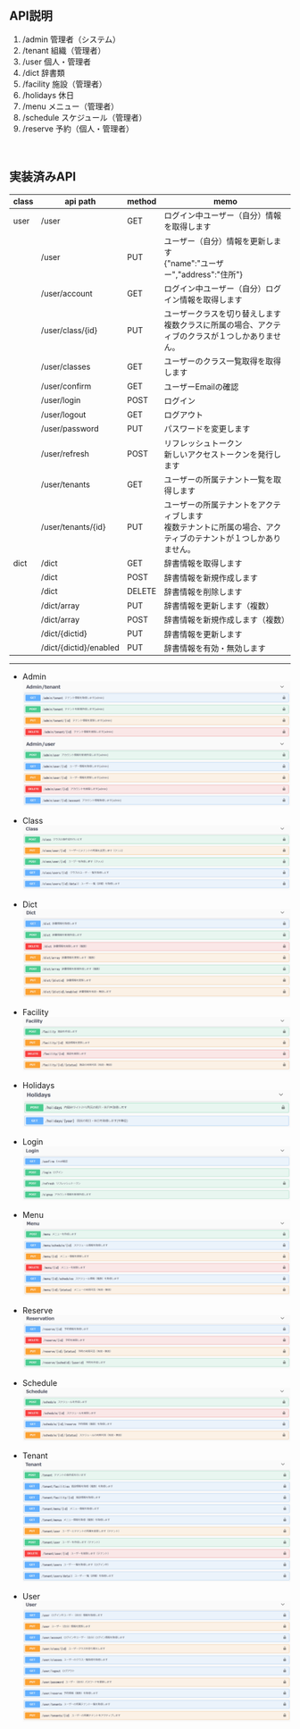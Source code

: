 ## API説明

1. /admin 管理者（システム）
1. /tenant 組織（管理者）
1. /user 個人・管理者
1. /dict 辞書類
1. /facility 施設（管理者）
1. /holidays 休日
1. /menu メニュー（管理者）
1. /schedule スケジュール（管理者）
1. /reserve 予約（個人・管理者）

<br>

## 実装済みAPI

| class | api path | method | memo |
| ---- | ---- | ---- | ---- |
| user | /user | GET | ログイン中ユーザー（自分）情報を取得します |
| | /user | PUT | ユーザー（自分）情報を更新します<br> {"name":"ユーザー","address":"住所"} |
| | /user/account | GET | ログイン中ユーザー（自分）ログイン情報を取得します |
| | /user/class/{id} | PUT | ユーザークラスを切り替えします<br>複数クラスに所属の場合、アクティブのクラスが１つしかありません。 |
| | /user/classes | GET | ユーザーのクラス一覧取得を取得します |
| | /user/confirm | GET | ユーザーEmailの確認 |
| | /user/login | POST | ログイン |
| | /user/logout | GET | ログアウト |
| | /user/password | PUT | パスワードを変更します |
| | /user/refresh | POST | リフレッシュトークン<br>新しいアクセストークンを発行します |
| | /user/tenants | GET | ユーザーの所属テナント一覧を取得します |
| | /user/tenants/{id} | PUT | ユーザーの所属テナントをアクティブします<br>複数テナントに所属の場合、アクティブのテナントが１つしかありません。 |
| dict | /dict | GET | 辞書情報を取得します |
| | /dict | POST | 辞書情報を新規作成します |
| | /dict | DELETE | 辞書情報を削除します |
| | /dict/array | PUT | 辞書情報を更新します（複数） |
| | /dict/array | POST | 辞書情報を新規作成します（複数） |
| | /dict/{dictid} | PUT | 辞書情報を更新します |
| | /dict/{dictid}/enabled | PUT | 辞書情報を有効・無効します |


---
- Admin
![Admin](images/api_admin.png)  

- Class
![Class](images/api_class.png)  

- Dict
![Dict](images/api_dict.png)  

- Facility
![Facility](images/api_facility.png)  

- Holidays
![holidays](images/api_holidays.png)  

- Login
![Login](images/api_login.png)  

- Menu
![Menu](images/api_menu.png)  

- Reserve
![Reserve](images/api_reserve.png)  

- Schedule
![schedule](images/api_schedule.png)  

- Tenant
![tenant](images/api_tenant.png)  

- User
![User](images/api_user.png)  

